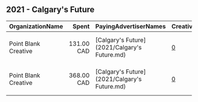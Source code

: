 ## 2021 - Calgary's Future 
|OrganizationName|Spent|PayingAdvertiserNames|CreativeUrls|Impressions|Genders|AgeBrackets|CountryCodes|BillingAddresses|CandidateBallotInformation|
|:---|---:|:---|:---|---:|:---|:---|:---|:---|:---|
|Point Blank Creative|131.00 CAD|[Calgary's Future](2021/Calgary's Future.md)|[0](https://www.snap.com/political-ads/asset/c9ecb05f363e5da3b86acf5d73de557000469aed2bef7fe5732ad23024383193?mediaType=mp4)|39,605||16-30|canada|"505 Hamilton St., Room 301,Vancouver,V6B 2R1,CA"||
|Point Blank Creative|368.00 CAD|[Calgary's Future](2021/Calgary's Future.md)|[0](https://www.snap.com/political-ads/asset/f466cd1de3aa915417bcbabcf2844ab5ec7e09550b7f5416eced43d6194bef13?mediaType=mp4)|111,230||16-30|canada|"505 Hamilton St., Room 301,Vancouver,V6B 2R1,CA"||
